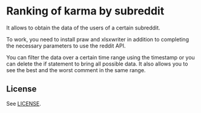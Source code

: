# Ranking of karma by subreddit

It allows to obtain the data of the users of a certain subreddit.

To work, you need to install praw and xlsxwriter in addition to completing the necessary parameters to use the reddit API.

You can filter the data over a certain time range using the timestamp or you can delete the if statement to bring all possible data. It also allows you to see the best and the worst comment in the same range.

## License
See [LICENSE](/LICENSE).
